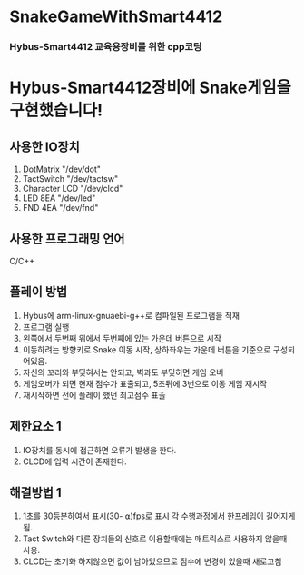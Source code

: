 # SnakeGameWithSmart4412
### Hybus-Smart4412 교육용장비를 위한 cpp코딩

# Hybus-Smart4412장비에 Snake게임을 구현했습니다!

## 사용한 IO장치
1. DotMatrix      "/dev/dot"
2. TactSwitch     "/dev/tactsw"
3. Character LCD  "/dev/clcd"
4. LED 8EA        "/dev/led"
5. FND 4EA        "/dev/fnd"

## 사용한 프로그래밍 언어
C/C++

## 플레이 방법
1. Hybus에 arm-linux-gnuaebi-g++로 컴파일된 프로그램을 적재
2. 프로그램 실행
3. 왼쪽에서 두번째 위에서 두번째에 있는 가운데 버튼으로 시작
4. 이동하려는 방향키로 Snake 이동 시작, 상하좌우는 가운데 버튼을 기준으로 구성되어있음.
5. 자신의 꼬리와 부딪혀서는 안되고, 벽과도 부딪히면 게임 오버
6. 게임오버가 되면 현재 점수가 표출되고, 5초뒤에 3번으로 이동 게임 재시작
7. 재시작하면 전에 플레이 했던 최고점수 표출

## 제한요소 1
1. IO장치를 동시에 접근하면 오류가 발생을 한다.
2. CLCD에 입력 시간이 존재한다.

## 해결방법 1
1. 1초를 30등분하여서 표시(30- ⍺)fps로 표시 각 수행과정에서 한프레임이 길어지게됨.
2. Tact Switch와 다른 장치들의 신호르 이용할때에는 매트릭스르 사용하지 않을때 사용.
3. CLCD는 초기화 하지않으면 값이 남아있으므로 점수에 변경이 있을때 새로고침
